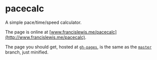 # pacecalc
A simple pace/time/speed calculator.

The page is online at [www.francislewis.me/pacecalc](http://www.francislewis.me/pacecalc).

The page you should get, hosted at [`gh-pages`](https://github.com/francislewis/pacecalc/tree/gh-pages), is the same as the [`master`](https://github.com/francislewis/pacecalc) branch, just minified.
